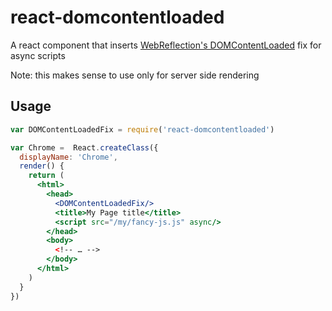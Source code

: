 react-domcontentloaded
===

A react component that inserts [WebReflection's DOMContentLoaded](https://github.com/WebReflection/DOMContentLoaded) fix for async scripts

Note: this makes sense to use only for server side rendering

## Usage

```jsx
var DOMContentLoadedFix = require('react-domcontentloaded')

var Chrome =  React.createClass({
  displayName: 'Chrome',
  render() {
    return (
      <html>
        <head>
          <DOMContentLoadedFix/>
          <title>My Page title</title>
          <script src="/my/fancy-js.js" async/>
        </head>
        <body>
          <!-- … -->
        </body>
      </html>
    )
  }
})
```